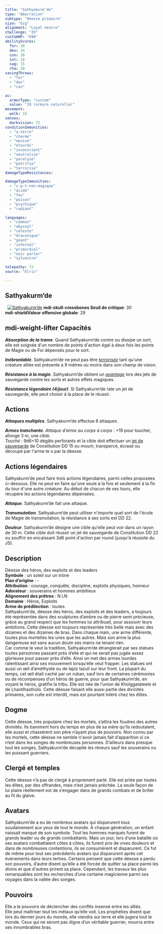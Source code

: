```yaml
---
title: "Sathyakurm’de"
type: "Aberration"
subtype: "Déesse primaire"
size: "Gig"
alignment: "Loyal neutre"
challenge: "29"
customHP: "690"
abilityScores:
  for: 30
  dex: 24
  con: 30
  int: 18
  sag: 15
  cha: 20
savingThrows:
  - "for"
  - "dex"
  - "con"

ac:
  armorType: "custom"
  value: "29 (armure naturelle)"
movement:
  walk: 18
senses:
  darkvision: 72
conditionImmunities:
  - "a-terre"
  - "charme"
  - "epuise"
  - "etourdi"
  - "inconscient"
  - "neutralise"
  - "paralyse"
  - "petrifie"
  - "terrorise"
damageTypeResistances:

damageTypeImmunities:
  - "c-p-t-non-magique"
  - "acide"
  - "feu"
  - "poison"
  - "psychique"
  - "radiant"

languages:
  - "commun"
  - "abyssal"
  - "céleste"
  - "draconique"
  - "géant"
  - "infernal"
  - "primordial"
  - "noir parler"
  - "sylvestre"

telepathy: 72
source: "Elric"

---
```

## Sathyakurm’de
&nbsp;
[![Sathyakurm’de](https://www.douaratil.fr/illustrations/aberration/sathyakurmdem.png)](https://www.douaratil.fr/illustrations/aberration/sathyakurmde.jpg)
**<v-icon>mdi-skull-crossbones</v-icon> Seuil de critique**: 30            
**<v-icon>mdi-shield</v-icon>Valeur offensive globale**: 29     
## <v-icon>mdi-weight-lifter</v-icon> Capacités
_**Absorption de la trame**_. Quand Sathyakurm’de contre ou dissipe un sort, elle est soignée d'un nombre de points d'action égal à deux fois les points de Magie ou de Foi dépensés pour le sort.  

_**Inébranlable**_. Sathyakurm’de ne peut pas être [_terrorisée_](/gerer-la-sante-du-personnage/#terrorise) tant qu'une créature alliée est présente à 9 mètres ou moins dans son champ de vision.  

_**Résistance à la magie**_. Sathyakurm’de obtient un [_avantage_](/utiliser-les-caracteristiques/#avantage-et-desavantage) lors des jets de sauvegarde contre les sorts et autres effets magiques.  

_**Résistance légendaire (4/jour)**_. Si Sathyakurm’de rate un jet de sauvegarde, elle peut choisir à la place de le réussir.

## Actions
_**Attaques multiples**_. Sathyakurm’de effectue 8 attaques.  

_**Armes tranchante**_. _Attaque d'arme au corps à corps_ : +19 pour toucher, allonge 3 m, une cible.  
_Touché_ : 9d6+10 dégâts perforants et la cible doit effectuer un [jet de sauvegarde](/utiliser-les-caracteristiques/#jets-de-sauvegarde) de Constitution DD 15 ou mourir, transpercé, écrasé ou découpé par l'arme te u par la déesse.  


## Actions légendaires
Sathyakurm’de peut faire trois actions légendaires, parmi celles proposées ci-dessous. Elle ne peut en faire qu'une seule à la fois et seulement à la fin du tour d'une autre créature. Au début de chacun de ses tours, elle récupère les actions légendaires dépensées.

_**Attaque**_. Sathyakurm’de fait une attaque.

_**Transmutation**_. Sathyakurm’de peut utiliser n'importe quel sort de l'école de Magie de transmutation, la résistance à ses sorts est DD 22.

_**Douleur**_. Sathyakurm’de désigne une cible qu'elle peut voir dans un rayon de 30 m. Cette cible doit réussir un jet de sauvegarde de Constitution DD 22 ou souffrir en encaissant 3d6 point d'action par round (jusqu'à réussite du JS).

## Description  
Déesse des héros, des exploits et des leaders   
**Symbole** : un soleil sur un trône   
**Plan d’origine** : -  
**Attribution** : courage, conquête, discipline, exploits physiques, honneur  
**Adorateur** : souverains et hommes ambitieux   
**Alignement des prêtres** : N LN  
**Domaine** : Héros, Exploits  
**Arme de prédilection** : toutes  
Sathyakurm’de, déesse des héros, des exploits et des leaders, a toujours été représentée dans des sculptures d’ambre ou de pierre semi précieuse, grâce au grand respect que les hommes lui attribuait, pour assouvir leurs ambitions. Cette déesse est toujours représentée très belle mais avec des dizaines et des dizaines de bras. Dans chaque main, une arme différente, toutes plus mortelles les unes que les autres. Mais son arme la plus dangereuse est sans aucun doute ses mains ne tenant rien.   
Car comme le veut la tradition, Sathyakurm’de étranglerait par ses statues toutes personnes passant près d’elle et qui ne serait pas jugée assez glorieuse pour passer près d’elle. Ainsi on met des armes lourdes ralentissant ainsi ses mouvement lorsqu’elle veut frapper. Les statues ont aussi un œil d’améthyste ou de lapiz lazuli sur leur front. La plupart du temps, cet œil était caché par un ruban, sauf lors de certaines cérémonies ou de récompenses d’un héros de guerre, pour que Sathyakurm’de, en voyant le héros, gratifie la tribu. Elle est née de l’union de Kholggatateele et de Lhaotlhastholo. Cette déesse faisant elle aussi partie des divinités primaires, son culte est interdit, mais est pourtant toléré chez les élites.

## Dogme  
Cette déesse, très populaire chez les mortels, s’attira les foudres des autres divinités. Ils bannirent hors du temps en plus de sa mère qu’ils redoutaient, elle aussi et chassèrent son père n’ayant plus de pouvoirs. Non connu par les mortels, cette déesse ne semble n'avoir jamais fait d’apparition si ce n’est dans les songes de nombreuses  personnes. D’ailleurs dans presque tout les songes, Sathyakurm’de décapite les rêveurs sauf les souverains ou les puissant guerriers.


## Clergé et temples  
Cette déesse n’a pas de clergé à proprement parlé. Elle est priée par toutes les élites, par des offrandes, mais n’est jamais prêchée. La seule façon de lui plaire réellement est de s’engager dans de grands combats et de briller au fil du glaive.


## Avatars  
Sathyakurm’de a eu de nombreux avatars qui disparurent tous soudainement aux yeux de tout le monde. À chaque génération, un enfant naissait marqué de son symbole. Tout les hommes marqués furent de grands leader ou de grands combattants. Mais un jour, lors d’une bataille où ses avatars combattaient côtes à côtes, ils furent pris de vives douleurs et dans de nombreuses contentions, ils se consumèrent et disparurent. Ce fut de même pour tout ses précédents avatars qui disparurent après cet événements dans leurs tertres. Certains pensent que cette déesse a perdu son pouvoirs, d’autre disent qu’elle a été forcée de quitter sa place parmi les divins et que d'autres prirent sa place. Cependant, les travaux les plus remarquables sont les recherches d’une certaine magicienne parmi ses voyages dans la vallée des songes.

## Pouvoirs  
Elle a le pouvoirs de déclencher des conflits insensé entre les alliés.  
Elle peut maîtriser tout les métaux qu’elle voit.
Les prophéties disent que lors du dernier jours du monde, elle viendra sur terre et elle jugera tout le monde. Ceux qui ne seront pas digne d’un véritable guerrier, mourra entre ses innombrables bras.  

